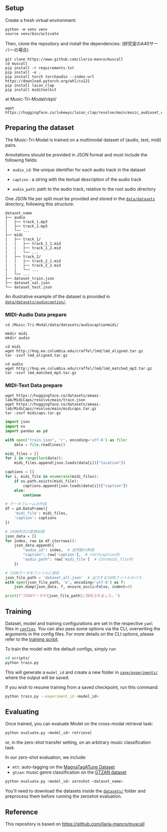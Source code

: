 ## Setup
Create a fresh virtual environment:

```setup
python -m venv venv 
source venv/bin/activate
```

Then, clone the repository and install the dependencies:
(研究室のA40サーバーの場合)
```setup
git clone https://www.github.com/ilaria-manco/muscall 
cd muscall 
pip install -r requirements.txt
pip install -e .
pip install torch torchaudio --index-url https://download.pytorch.org/whl/cu121
pip install laion_clap
pip install miditoolkit
```

at Music-Tri-Modal/ckpt/
```
wget https://huggingface.co/lukewys/laion_clap/resolve/main/music_audioset_epoch_15_esc_90.14.pt
```

## Preparing the dataset
The Music-Tri-Modal is trained on a multimodal dataset of (audio, text, midi) pairs. 

Annotations should be provided in JSON format and must include the following fields:

- ```audio_id```:     the unique identifier for each audio track in the dataset

- ```caption``` :     a string with the textual description of the audio track 

- ```audio_path```:   path to the audio track, relative to the root audio directory

One JSON file per split must be provided and stored in the [`data/datasets`](data/datasets/) directory, following this structure:

```
dataset_name
├── audio            
│   ├── track_1.mp3
│   ├── track_2.mp3
|   └── ...
├── midi
|   ├── track_1/
|   |   ├── track_1_1.mid
|   |   ├── track_1_2.mid
|   |   └── ...   
|   ├── track_2/
|   |   ├── track_2_1.mid
|   |   ├── track_2_2.mid
|   |   └── ...   
|   └── ...
├── dataset_train.json    
├── dataset_val.json    
└── dataset_test.json
```

An illustrative example of the dataset is provided in [`data/datasets/audiocaption/`](data/datasets/audiocaption/).

### MIDI-Audio Data prepare
```
cd /Music-Tri-Modal/data/datasets/audiocaptionmidi/

mkdir midi
mkdir audio

cd midi
wget http://hog.ee.columbia.edu/craffel/lmd/lmd_aligned.tar.gz
tar -zxvf lmd_aligned.tar.gz

cd audio
wget http://hog.ee.columbia.edu/craffel/lmd/lmd_matched_mp3.tar.gz
tar -xzvf lmd_matched_mp3.tar.gz
```

### MIDI-Text Data prepare
```
wget https://huggingface.co/datasets/amaai-lab/MidiCaps/resolve/main/train.json
wget https://huggingface.co/datasets/amaai-lab/MidiCaps/resolve/main/midicaps.tar.gz
tar -zxvf midicaps.tar.gz
```

```python
import json
import os
import pandas as pd

with open("train.json", 'r', encoding='utf-8') as file:
    data = file.readlines()

midi_files = []
for i in range(len(data)):
    midi_files.append(json.loads(data[i])["location"])

captions = []
for i, midi_file in enumerate(midi_files):
    if os.path.exists(midi_file):
        captions.append(json.loads(data[i])["caption"])
    else:
        continue

# データフレームの作成
df = pd.DataFrame({
    'midi_file': midi_files,
    'caption': captions
})

# JSON形式の変換処理
json_data = []
for index, row in df.iterrows():
    json_data.append({
        "audio_id": index,  # 自然数の昇順
        "caption": row['caption'],  # CSVのcaption列
        "audio_path": row['midi_file']  # CSVのmidi_file列
    })

# JSONデータをファイルに保存
json_file_path = 'dataset_all.json'  # 出力するJSONファイルのパス
with open(json_file_path, 'w', encoding='utf-8') as f:
    json.dump(json_data, f, ensure_ascii=False, indent=4)

print(f"JSONデータが{json_file_path}に保存されました。")

```

## Training
Dataset, model and training configurations are set in the respective `yaml` files in [`configs`](configs). You can also pass some options via the CLI, overwriting the arguments in the config files. For more details on the CLI options, please refer to the [training script](scripts/train.py).

To train the model with the default configs, simply run

```bash
cd scripts/
python train.py 
```

This will generate a `model_id` and create a new folder in [`save/experiments/`](save/experiments/) where the output will be saved.

If you wish to resume training from a saved checkpoint, run this command:

```bash
python train.py --experiment_id <model_id> 
```

## Evaluating
Once trained, you can evaluate Model on the cross-modal retrieval task:

```bash
python evaluate.py <model_id> retrieval
```

or, in the zero-shot transfer setting, on an arbitrary music classification task.

In our zero-shot evaluation, we include:

* `mtt`: auto-tagging on the [MagnaTagATune Dataset](https://mirg.city.ac.uk/codeapps/the-magnatagatune-dataset)
* `gtzan`: music genre classification on the [GTZAN dataset](http://marsyas.info/downloads/datasets.html)

```bash
python evaluate.py <model_id> zeroshot <dataset_name>
```

You'll need to download the datasets inside the [`datasets/`](datasets/) folder and preprocess them before running the zeroshot evaluation.

## Reference
This repository is based on https://github.com/ilaria-manco/muscall
